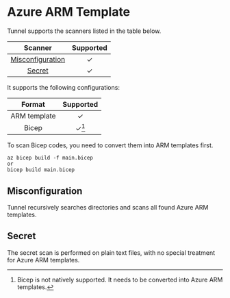 # Azure ARM Template
Tunnel supports the scanners listed in the table below.

|      Scanner       | Supported |
| :----------------: | :-------: |
| [Misconfiguration] |     ✓     |
|      [Secret]      |     ✓     |

It supports the following configurations:

|    Format    | Supported |
| :----------: | :-------: |
| ARM template |     ✓     |
|    Bicep     |   ✓[^1]   |

To scan Bicep codes, you need to convert them into ARM templates first.

```
az bicep build -f main.bicep
or
bicep build main.bicep
```

## Misconfiguration
Tunnel recursively searches directories and scans all found Azure ARM templates.

## Secret
The secret scan is performed on plain text files, with no special treatment for Azure ARM templates.

[Misconfiguration]: ../../scanner/misconfiguration/index.md
[Secret]: ../../scanner/secret.md

[^1]: Bicep is not natively supported. It needs to be converted into Azure ARM templates.